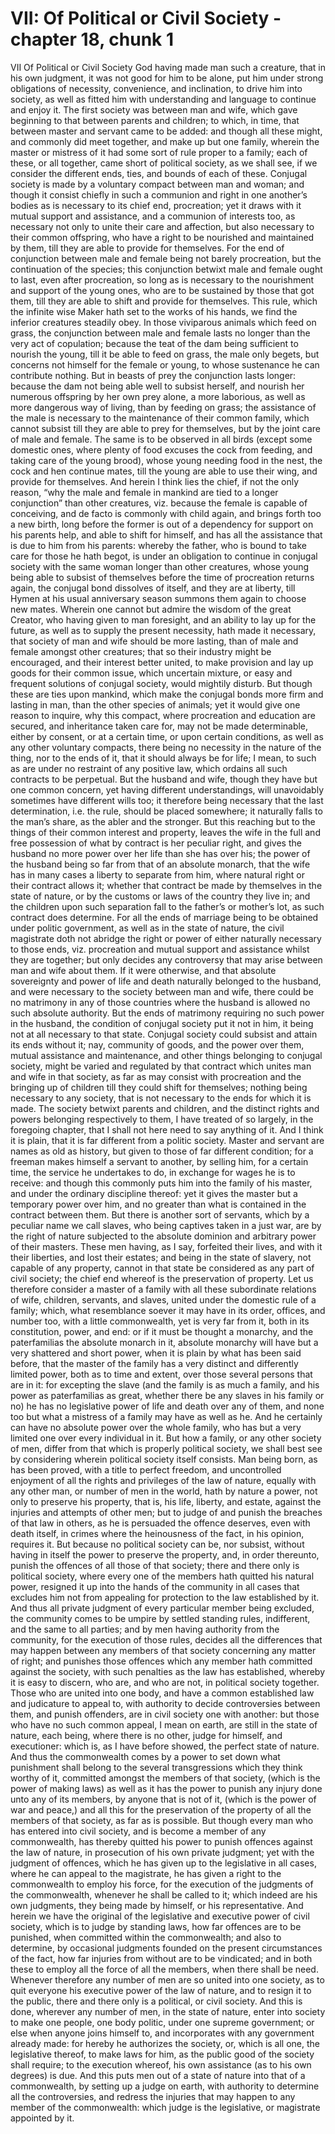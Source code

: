 # VII: Of Political or Civil Society - chapter 18, chunk 1

VII Of Political or Civil Society God having made man such a creature, that in his own judgment, it was not good for him to be alone, put him under strong obligations of necessity, convenience, and inclination, to drive him into society, as well as fitted him with understanding and language to continue and enjoy it. The first society was between man and wife, which gave beginning to that between parents and children; to which, in time, that between master and servant came to be added: and though all these might, and commonly did meet together, and make up but one family, wherein the master or mistress of it had some sort of rule proper to a family; each of these, or all together, came short of political society, as we shall see, if we consider the different ends, ties, and bounds of each of these. Conjugal society is made by a voluntary compact between man and woman; and though it consist chiefly in such a communion and right in one another’s bodies as is necessary to its chief end, procreation; yet it draws with it mutual support and assistance, and a communion of interests too, as necessary not only to unite their care and affection, but also necessary to their common offspring, who have a right to be nourished and maintained by them, till they are able to provide for themselves. For the end of conjunction between male and female being not barely procreation, but the continuation of the species; this conjunction betwixt male and female ought to last, even after procreation, so long as is necessary to the nourishment and support of the young ones, who are to be sustained by those that got them, till they are able to shift and provide for themselves. This rule, which the infinite wise Maker hath set to the works of his hands, we find the inferior creatures steadily obey. In those viviparous animals which feed on grass, the conjunction between male and female lasts no longer than the very act of copulation; because the teat of the dam being sufficient to nourish the young, till it be able to feed on grass, the male only begets, but concerns not himself for the female or young, to whose sustenance he can contribute nothing. But in beasts of prey the conjunction lasts longer: because the dam not being able well to subsist herself, and nourish her numerous offspring by her own prey alone, a more laborious, as well as more dangerous way of living, than by feeding on grass; the assistance of the male is necessary to the maintenance of their common family, which cannot subsist till they are able to prey for themselves, but by the joint care of male and female. The same is to be observed in all birds (except some domestic ones, where plenty of food excuses the cock from feeding, and taking care of the young brood), whose young needing food in the nest, the cock and hen continue mates, till the young are able to use their wing, and provide for themselves. And herein I think lies the chief, if not the only reason, “why the male and female in mankind are tied to a longer conjunction” than other creatures, viz. because the female is capable of conceiving, and de facto is commonly with child again, and brings forth too a new birth, long before the former is out of a dependency for support on his parents help, and able to shift for himself, and has all the assistance that is due to him from his parents: whereby the father, who is bound to take care for those he hath begot, is under an obligation to continue in conjugal society with the same woman longer than other creatures, whose young being able to subsist of themselves before the time of procreation returns again, the conjugal bond dissolves of itself, and they are at liberty, till Hymen at his usual anniversary season summons them again to choose new mates. Wherein one cannot but admire the wisdom of the great Creator, who having given to man foresight, and an ability to lay up for the future, as well as to supply the present necessity, hath made it necessary, that society of man and wife should be more lasting, than of male and female amongst other creatures; that so their industry might be encouraged, and their interest better united, to make provision and lay up goods for their common issue, which uncertain mixture, or easy and frequent solutions of conjugal society, would mightily disturb. But though these are ties upon mankind, which make the conjugal bonds more firm and lasting in man, than the other species of animals; yet it would give one reason to inquire, why this compact, where procreation and education are secured, and inheritance taken care for, may not be made determinable, either by consent, or at a certain time, or upon certain conditions, as well as any other voluntary compacts, there being no necessity in the nature of the thing, nor to the ends of it, that it should always be for life; I mean, to such as are under no restraint of any positive law, which ordains all such contracts to be perpetual. But the husband and wife, though they have but one common concern, yet having different understandings, will unavoidably sometimes have different wills too; it therefore being necessary that the last determination, i.e. the rule, should be placed somewhere; it naturally falls to the man’s share, as the abler and the stronger. But this reaching but to the things of their common interest and property, leaves the wife in the full and free possession of what by contract is her peculiar right, and gives the husband no more power over her life than she has over his; the power of the husband being so far from that of an absolute monarch, that the wife has in many cases a liberty to separate from him, where natural right or their contract allows it; whether that contract be made by themselves in the state of nature, or by the customs or laws of the country they live in; and the children upon such separation fall to the father’s or mother’s lot, as such contract does determine. For all the ends of marriage being to be obtained under politic government, as well as in the state of nature, the civil magistrate doth not abridge the right or power of either naturally necessary to those ends, viz. procreation and mutual support and assistance whilst they are together; but only decides any controversy that may arise between man and wife about them. If it were otherwise, and that absolute sovereignty and power of life and death naturally belonged to the husband, and were necessary to the society between man and wife, there could be no matrimony in any of those countries where the husband is allowed no such absolute authority. But the ends of matrimony requiring no such power in the husband, the condition of conjugal society put it not in him, it being not at all necessary to that state. Conjugal society could subsist and attain its ends without it; nay, community of goods, and the power over them, mutual assistance and maintenance, and other things belonging to conjugal society, might be varied and regulated by that contract which unites man and wife in that society, as far as may consist with procreation and the bringing up of children till they could shift for themselves; nothing being necessary to any society, that is not necessary to the ends for which it is made. The society betwixt parents and children, and the distinct rights and powers belonging respectively to them, I have treated of so largely, in the foregoing chapter, that I shall not here need to say anything of it. And I think it is plain, that it is far different from a politic society. Master and servant are names as old as history, but given to those of far different condition; for a freeman makes himself a servant to another, by selling him, for a certain time, the service he undertakes to do, in exchange for wages he is to receive: and though this commonly puts him into the family of his master, and under the ordinary discipline thereof: yet it gives the master but a temporary power over him, and no greater than what is contained in the contract between them. But there is another sort of servants, which by a peculiar name we call slaves, who being captives taken in a just war, are by the right of nature subjected to the absolute dominion and arbitrary power of their masters. These men having, as I say, forfeited their lives, and with it their liberties, and lost their estates; and being in the state of slavery, not capable of any property, cannot in that state be considered as any part of civil society; the chief end whereof is the preservation of property. Let us therefore consider a master of a family with all these subordinate relations of wife, children, servants, and slaves, united under the domestic rule of a family; which, what resemblance soever it may have in its order, offices, and number too, with a little commonwealth, yet is very far from it, both in its constitution, power, and end: or if it must be thought a monarchy, and the paterfamilias the absolute monarch in it, absolute monarchy will have but a very shattered and short power, when it is plain by what has been said before, that the master of the family has a very distinct and differently limited power, both as to time and extent, over those several persons that are in it: for excepting the slave (and the family is as much a family, and his power as paterfamilias as great, whether there be any slaves in his family or no) he has no legislative power of life and death over any of them, and none too but what a mistress of a family may have as well as he. And he certainly can have no absolute power over the whole family, who has but a very limited one over every individual in it. But how a family, or any other society of men, differ from that which is properly political society, we shall best see by considering wherein political society itself consists. Man being born, as has been proved, with a title to perfect freedom, and uncontrolled enjoyment of all the rights and privileges of the law of nature, equally with any other man, or number of men in the world, hath by nature a power, not only to preserve his property, that is, his life, liberty, and estate, against the injuries and attempts of other men; but to judge of and punish the breaches of that law in others, as he is persuaded the offence deserves, even with death itself, in crimes where the heinousness of the fact, in his opinion, requires it. But because no political society can be, nor subsist, without having in itself the power to preserve the property, and, in order thereunto, punish the offences of all those of that society; there and there only is political society, where every one of the members hath quitted his natural power, resigned it up into the hands of the community in all cases that excludes him not from appealing for protection to the law established by it. And thus all private judgment of every particular member being excluded, the community comes to be umpire by settled standing rules, indifferent, and the same to all parties; and by men having authority from the community, for the execution of those rules, decides all the differences that may happen between any members of that society concerning any matter of right; and punishes those offences which any member hath committed against the society, with such penalties as the law has established, whereby it is easy to discern, who are, and who are not, in political society together. Those who are united into one body, and have a common established law and judicature to appeal to, with authority to decide controversies between them, and punish offenders, are in civil society one with another: but those who have no such common appeal, I mean on earth, are still in the state of nature, each being, where there is no other, judge for himself, and executioner: which is, as I have before showed, the perfect state of nature. And thus the commonwealth comes by a power to set down what punishment shall belong to the several transgressions which they think worthy of it, committed amongst the members of that society, (which is the power of making laws) as well as it has the power to punish any injury done unto any of its members, by anyone that is not of it, (which is the power of war and peace,) and all this for the preservation of the property of all the members of that society, as far as is possible. But though every man who has entered into civil society, and is become a member of any commonwealth, has thereby quitted his power to punish offences against the law of nature, in prosecution of his own private judgment; yet with the judgment of offences, which he has given up to the legislative in all cases, where he can appeal to the magistrate, he has given a right to the commonwealth to employ his force, for the execution of the judgments of the commonwealth, whenever he shall be called to it; which indeed are his own judgments, they being made by himself, or his representative. And herein we have the original of the legislative and executive power of civil society, which is to judge by standing laws, how far offences are to be punished, when committed within the commonwealth; and also to determine, by occasional judgments founded on the present circumstances of the fact, how far injuries from without are to be vindicated; and in both these to employ all the force of all the members, when there shall be need. Whenever therefore any number of men are so united into one society, as to quit everyone his executive power of the law of nature, and to resign it to the public, there and there only is a political, or civil society. And this is done, wherever any number of men, in the state of nature, enter into society to make one people, one body politic, under one supreme government; or else when anyone joins himself to, and incorporates with any government already made: for hereby he authorizes the society, or, which is all one, the legislative thereof, to make laws for him, as the public good of the society shall require; to the execution whereof, his own assistance (as to his own degrees) is due. And this puts men out of a state of nature into that of a commonwealth, by setting up a judge on earth, with authority to determine all the controversies, and redress the injuries that may happen to any member of the commonwealth: which judge is the legislative, or magistrate appointed by it.